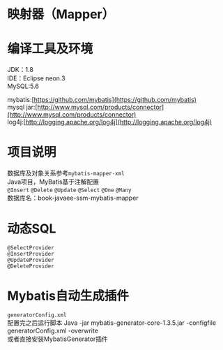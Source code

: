 # 映射器（Mapper）  

# 编译工具及环境  

JDK：1.8  
IDE：Eclipse neon.3  
MySQL:5.6  

mybatis:[https://github.com/mybatis](https://github.com/mybatis)  
mysql jar:[http://www.mysql.com/products/connector](http://www.mysql.com/products/connector)  
log4j:[http://logging.apache.org/log4j](http://logging.apache.org/log4j)

# 项目说明  

数据库及对象关系参考`mybatis-mapper-xml`  
Java项目，MyBatis基于注解配置  
`@Insert` `@Delete` `@Update` `@Select` `@One` `@Many`  
数据库名：book-javaee-ssm-mybatis-mapper 

# 动态SQL  

`@SelectProvider`  
`@InsertProvider`  
`@UpdateProvider`  
`@DeleteProvider`  

# Mybatis自动生成插件  

`generatorConfig.xml`  
配置完之后运行脚本 Java -jar mybatis-generator-core-1.3.5.jar -configfile generatorConfig.xml -overwrite  
或者直接安装MybatisGenerator插件  


